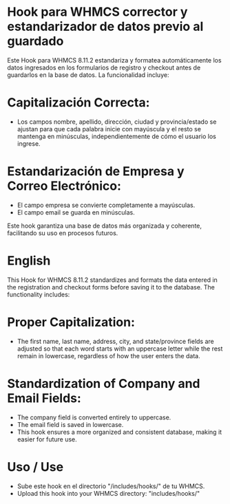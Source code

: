 # Hook para WHMCS corrector y estandarizador de datos previo al guardado

Este Hook para WHMCS 8.11.2 estandariza y formatea automáticamente los datos ingresados en los formularios de registro y checkout antes de guardarlos en la base de datos. La funcionalidad incluye:

# Capitalización Correcta:
- Los campos nombre, apellido, dirección, ciudad y provincia/estado se ajustan para que cada palabra inicie con mayúscula y el resto se mantenga en minúsculas, independientemente de cómo el usuario los ingrese.

# Estandarización de Empresa y Correo Electrónico:
- El campo empresa se convierte completamente a mayúsculas.
- El campo email se guarda en minúsculas.

Este hook garantiza una base de datos más organizada y coherente, facilitando su uso en procesos futuros.

# English

This Hook for WHMCS 8.11.2 standardizes and formats the data entered in the registration and checkout forms before saving it to the database. The functionality includes:

# Proper Capitalization:
- The first name, last name, address, city, and state/province fields are adjusted so that each word starts with an uppercase letter while the rest remain in lowercase, regardless of how the user enters the data.

# Standardization of Company and Email Fields:
- The company field is converted entirely to uppercase.
- The email field is saved in lowercase.
- This hook ensures a more organized and consistent database, making it easier for future use.

# Uso / Use
- Sube este hook en el directorio "/includes/hooks/" de tu WHMCS.
- Upload this hook into your WHMCS directory: "includes/hooks/" 
